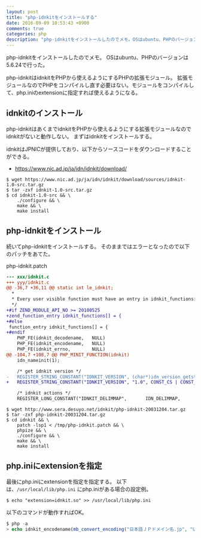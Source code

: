```yaml
---
layout: post
title: "php-idnkitをインストールする"
date: 2016-09-09 10:53:43 +0900
comments: true
categories: php
description: "php-idnkitをインストールしたのでメモ。OSはubuntu、PHPのバージョンは5.6.24で行った。php-idnkitは拡張モジュールなのでPHPをコンパイルし直す必要はない。モジュールをコンパイルして、php.iniのextensionに指定すれば使えるようになる。"
---
```


php-idnkitをインストールしたのでメモ。
OSはubuntu、PHPのバージョンは5.6.24で行った。

php-idnkitはidnkitをPHPから使えるようにするPHPの拡張モジュール。
拡張モジュールなのでPHPをコンパイルし直す必要はない。モジュールをコンパイルして、php.iniのextensionに指定すれば使えるようになる。

## idnkitのインストール

php-idnkitはあくまでidnkitをPHPから使えるようにする拡張モジュールなのでidnkitがないと動作しない。
まずはidnkitをインストールする。

idnkitはJPNICが提供しており、以下からソースコードをダウンロードすることができる。

* https://www.nic.ad.jp/ja/idn/idnkit/download/

```
$ wget https://www.nic.ad.jp/ja/idn/idnkit/download/sources/idnkit-1.0-src.tar.gz
$ tar -zxf idnkit-1.0-src.tar.gz
$ cd idnkit-1.0-src && \
    ./configure && \
    make && \
    make install
```

## php-idnkitをインストール

続いてphp-idnkitをインストールする。
そのままではエラーとなったので以下のパッチをあてた。

php-idnkit.patch

```diff
--- xxx/idnkit.c
+++ yyy/idnkit.c
@@ -36,7 +36,11 @@ static int le_idnkit;
  *
  * Every user visible function must have an entry in idnkit_functions[].
  */
+#if ZEND_MODULE_API_NO >= 20100525
+zend_function_entry idnkit_functions[] = {
+#else
 function_entry idnkit_functions[] = {
+#endif
    PHP_FE(idnkit_decodename,   NULL)
    PHP_FE(idnkit_encodename,   NULL)
    PHP_FE(idnkit_errno,        NULL)
@@ -104,7 +108,7 @@ PHP_MINIT_FUNCTION(idnkit)
    idn_nameinit(1);

    /* get idnkit version */
-   REGISTER_STRING_CONSTANT("IDNKIT_VERSION", (char*)idn_version_getstring(), CONST_CS | CONST_PERSISTENT);
+   REGISTER_STRING_CONSTANT("IDNKIT_VERSION", "1.0", CONST_CS | CONST_PERSISTENT);

    /* idnkit actions */
    REGISTER_LONG_CONSTANT("IDNKIT_DELIMMAP",       IDN_DELIMMAP,       CONST_CS | CONST_PERSISTENT);
```

```
$ wget http://www.sera.desuyo.net/idnkit/php-idnkit-20031204.tar.gz
$ tar -zxf php-idnkit-20031204.tar.gz
$ cd idnkit && \
    patch -lsp1 < /tmp/php-idnkit.patch && \
    phpize && \
    ./configure && \
    make && \
    make install
```

## php.iniにextensionを指定

最後にphp.iniにextensionを指定を指定する。
以下は、`/usr/local/lib/php.ini` にphp.iniがある場合の設定例。

```
$ echo "extension=idnkit.so" >> /usr/local/lib/php.ini
```

以下のコマンドが動作すればOK。

```php
$ php -a
> echo idnkit_encodename(mb_convert_encoding("日本語ＪＰドメイン名.jp", "UTF-8", "auto"));
```
